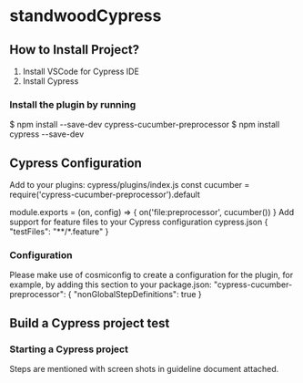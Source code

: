 # standwoodCypress

## How to Install Project? 
1. Install VSCode for Cypress IDE
2. Install Cypress

### Install the plugin by running
$ npm install --save-dev cypress-cucumber-preprocessor
$ npm install cypress --save-dev
  
## Cypress Configuration
Add to your plugins:
cypress/plugins/index.js
const cucumber = require('cypress-cucumber-preprocessor').default

module.exports = (on, config) => {
  on('file:preprocessor', cucumber())
}
Add support for feature files to your Cypress configuration
cypress.json
{
  "testFiles": "**/*.feature"
}

### Configuration
Please make use of cosmiconfig to create a configuration for the plugin, for example, by adding this section to your package.json:
"cypress-cucumber-preprocessor": {
  "nonGlobalStepDefinitions": true
}

## Build a Cypress project test
### Starting a Cypress project
Steps are mentioned with screen shots in guideline document attached.

